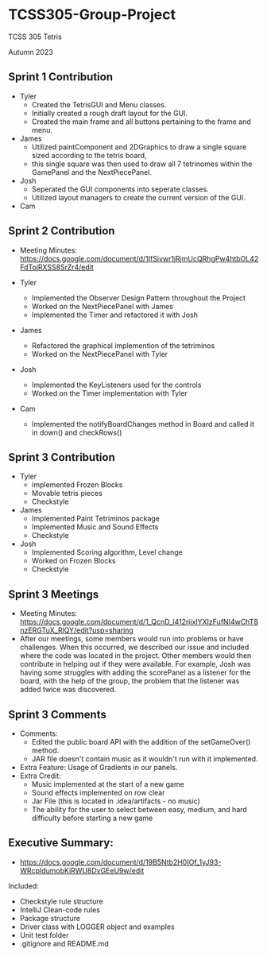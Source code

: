 # TCSS305-Group-Project

TCSS 305 Tetris

Autumn 2023

## Sprint 1 Contribution
- Tyler
  - Created the TetrisGUI and Menu classes.
  - Initially created a rough draft layout for the GUI.
  - Created the main frame and all buttons pertaining to the frame and menu.
- James
  - Utilized paintComponent and 2DGraphics to draw a single square sized according to the tetris board,
  - this single square was then used to draw all 7 tetrinomes within the GamePanel and the NextPiecePanel.
- Josh
  - Seperated the GUI components into seperate classes.
  - Utilized layout managers to create the current version of the GUI.
- Cam

## Sprint 2 Contribution
 - Meeting Minutes: https://docs.google.com/document/d/1IfSivwr1jRjmUcQRhgPw4htbOL42FdTojRXSS8SrZr4/edit

- Tyler
  - Implemented the Observer Design Pattern throughout the Project
  - Worked on the NextPiecePanel with James
  - Implemented the Timer and refactored it with Josh
- James
  - Refactored the graphical implemention of the tetriminos
  - Worked on the NextPiecePanel with Tyler
- Josh
  - Implemented the KeyListeners used for the controls
  - Worked on the Timer implementation with Tyler
- Cam
  - Implemented the notifyBoardChanges method in Board and called it in down() and checkRows()
 
## Sprint 3 Contribution
- Tyler
  - implemented Frozen Blocks
  - Movable tetris pieces
  - Checkstyle
- James
  - Implemented Paint Tetriminos package
  - Implemented Music and Sound Effects
  - Checkstyle
- Josh
  - Implemented Scoring algorithm, Level change
  - Worked on Frozen Blocks
  - Checkstyle

## Sprint 3 Meetings
 - Meeting Minutes: https://docs.google.com/document/d/1_QcnD_l412rijxIYXIzFufNI4wChT8nzERGTuX_RlQY/edit?usp=sharing
 - After our meetings, some members would run into problems or have challenges. When this occurred, we described our issue and included where the code was located in the project. Other members would then contribute in helping out if they were available. For example, Josh was having some struggles with adding the scorePanel as a listener for the board, with the help of the group, the problem that the listener was added twice was discovered.

## Sprint 3 Comments
 - Comments:
   - Edited the public board API with the addition of the setGameOver() method.
   - JAR file doesn't contain music as it wouldn't run with it implemented.
 - Extra Feature: Usage of Gradients in our panels.
 - Extra Credit:
   - Music implemented at the start of a new game
   - Sound effects implemented on row clear
   - Jar File (this is located in .idea/artifacts - no music)
   - The ability for the user to select between easy, medium, and hard difficulty before starting a new game

## Executive Summary:
 - https://docs.google.com/document/d/19B5Ntb2H0IOf_1yJ93-WRcpIdumobKiRWU8DvGEeU9w/edit


Included:

- Checkstyle rule structure
- IntelliJ Clean-code rules
- Package structure
- Driver class with LOGGER object and examples
- Unit test folder
- .gitignore and README.md
